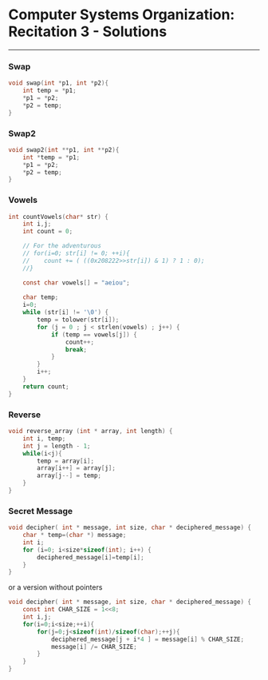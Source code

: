 
# Computer Systems Organization: Recitation 3 - Solutions
---

### Swap

```c
void swap(int *p1, int *p2){
    int temp = *p1;
    *p1 = *p2;
    *p2 = temp;
}
```

### Swap2

```c
void swap2(int **p1, int **p2){
	int *temp = *p1;
	*p1 = *p2;
	*p2 = temp;
}
```

### Vowels

```c
int countVowels(char* str) {
	int i,j;
	int count = 0;

	// For the adventurous
	// for(i=0; str[i] != 0; ++i){
	//    count += ( ((0x208222>>str[i]) & 1) ? 1 : 0);
	//}

	const char vowels[] = "aeiou";
	
	char temp;
	i=0;
	while (str[i] != '\0') {
		temp = tolower(str[i]);
		for (j = 0 ; j < strlen(vowels) ; j++) {
			if (temp == vowels[j]) {
				count++;
				break;
			}
		}
		i++;
	}		
	return count;
}
```

### Reverse

```c
void reverse_array (int * array, int length) {
	int i, temp;
	int j = length - 1;
	while(i<j){
		temp = array[i];
		array[i++] = array[j];
		array[j--] = temp;
	}
}
```

### Secret Message
```c
void decipher( int * message, int size, char * deciphered_message) { 
	char * temp=(char *) message;
	int i;
	for (i=0; i<size*sizeof(int); i++) {
		deciphered_message[i]=temp[i];
	}
}
```

or a version without pointers 

```c
void decipher( int * message, int size, char * deciphered_message) { 
    const int CHAR_SIZE = 1<<8; 
    int i,j;
    for(i=0;i<size;++i){
		for(j=0;j<sizeof(int)/sizeof(char);++j){
			deciphered_message[j + i*4 ] = message[i] % CHAR_SIZE;
			message[i] /= CHAR_SIZE;
		}
	}
}
```

